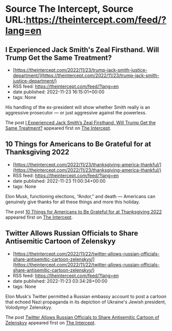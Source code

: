 # Source The Intercept, Source URL:https://theintercept.com/feed/?lang=en

## I Experienced Jack Smith's Zeal Firsthand. Will Trump Get the Same Treatment?
 - [https://theintercept.com/2022/11/23/trump-jack-smith-justice-department/](https://theintercept.com/2022/11/23/trump-jack-smith-justice-department/)
 - RSS feed: https://theintercept.com/feed/?lang=en
 - date published: 2022-11-23 16:15:01+00:00
 - tags: None

<p>His handling of the ex-president will show whether Smith really is an aggressive prosecutor — or just aggressive against the powerless.</p>
<p>The post <a href="https://theintercept.com/2022/11/23/trump-jack-smith-justice-department/" rel="nofollow">I Experienced Jack Smith&#8217;s Zeal Firsthand. Will Trump Get the Same Treatment?</a> appeared first on <a href="https://theintercept.com" rel="nofollow">The Intercept</a>.</p>

## 10 Things for Americans to Be Grateful for at Thanksgiving 2022
 - [https://theintercept.com/2022/11/23/thanksgiving-america-thankful/](https://theintercept.com/2022/11/23/thanksgiving-america-thankful/)
 - RSS feed: https://theintercept.com/feed/?lang=en
 - date published: 2022-11-23 11:00:34+00:00
 - tags: None

<p>Elon Musk, functioning elections, “Andor,” and death — Americans can genuinely give thanks for all these things and more this holiday.</p>
<p>The post <a href="https://theintercept.com/2022/11/23/thanksgiving-america-thankful/" rel="nofollow">10 Things for Americans to Be Grateful for at Thanksgiving 2022</a> appeared first on <a href="https://theintercept.com" rel="nofollow">The Intercept</a>.</p>

## Twitter Allows Russian Officials to Share Antisemitic Cartoon of Zelenskyy
 - [https://theintercept.com/2022/11/22/twitter-allows-russian-officials-share-antisemitic-cartoon-zelenskyy/](https://theintercept.com/2022/11/22/twitter-allows-russian-officials-share-antisemitic-cartoon-zelenskyy/)
 - RSS feed: https://theintercept.com/feed/?lang=en
 - date published: 2022-11-23 03:34:28+00:00
 - tags: None

<p>Elon Musk's Twitter permitted a Russian embassy account to post a cartoon that echoed Nazi propaganda in its depiction of Ukraine's Jewish president, Volodymyr Zelenskyy.</p>
<p>The post <a href="https://theintercept.com/2022/11/22/twitter-allows-russian-officials-share-antisemitic-cartoon-zelenskyy/" rel="nofollow">Twitter Allows Russian Officials to Share Antisemitic Cartoon of Zelenskyy</a> appeared first on <a href="https://theintercept.com" rel="nofollow">The Intercept</a>.</p>
